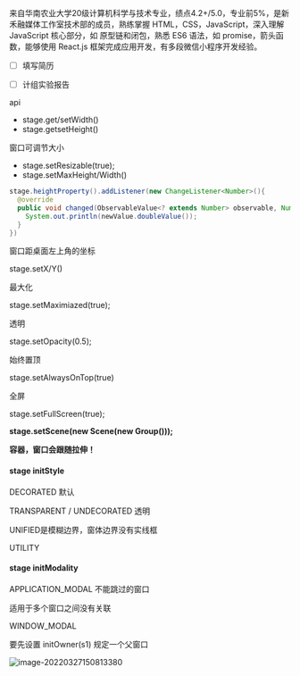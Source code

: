 来自华南农业大学20级计算机科学与技术专业，绩点4.2+/5.0，专业前5%，是新禾融媒体工作室技术部的成员，熟练掌握 HTML，CSS，JavaScript，深入理解 JavaScript 核心部分，如 原型链和闭包，熟悉 ES6 语法，如 promise，箭头函数，能够使用 React.js 框架完成应用开发，有多段微信小程序开发经验。

- [ ] 填写简历
- [ ] 计组实验报告





api

- stage.get/setWidth()
- stage.getsetHeight()

窗口可调节大小

- stage.setResizable(true);
- stage.setMaxHeight/Width()

```java
stage.heightProperty().addListener(new ChangeListener<Number>(){
  @override
  public void changed(ObservableValue<? extends Number> observable, Number oldValue, Number newValue){
    System.out.println(newValue.doubleValue());
  }
})
```

窗口距桌面左上角的坐标

stage.setX/Y()

最大化

stage.setMaximiazed(true);

透明

stage.setOpacity(0.5);

始终置顶

stage.setAlwaysOnTop(true)

全屏

stage.setFullScreen(true);

**stage.setScene(new Scene(new Group()));**

**容器，窗口会跟随拉伸！**



#### stage initStyle

DECORATED 默认

TRANSPARENT / UNDECORATED 透明

UNIFIED是模糊边界，窗体边界没有实线框

UTILITY

#### stage initModality

APPLICATION_MODAL 不能跳过的窗口

适用于多个窗口之间没有关联

WINDOW_MODAL

要先设置 initOwner(s1) 规定一个父窗口

![image-20220327150813380](C:\Users\Zirina\AppData\Roaming\Typora\typora-user-images\image-20220327150813380.png)